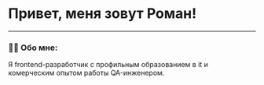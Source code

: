 # Привет, меня зовут Роман!

---

### :man_technologist: Обо мне:

Я frontend-разработчик с профильным образованием в it и комерческим опытом работы QA-инженером.

<!--
**WirelessSocks/WirelessSocks** is a ✨ _special_ ✨ repository because its `README.md` (this file) appears on your GitHub profile.

Here are some ideas to get you started:

- 🔭 I’m currently working on ...
- 🌱 I’m currently learning ...
- 👯 I’m looking to collaborate on ...
- 🤔 I’m looking for help with ...
- 💬 Ask me about ...
- 📫 How to reach me: ...
- 😄 Pronouns: ...
- ⚡ Fun fact: ...
-->
